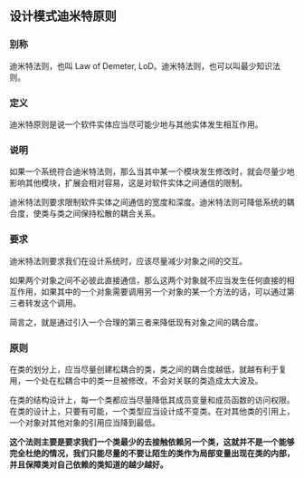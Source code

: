 ## 设计模式迪米特原则

### 别称

迪米特法则，也叫 Law of Demeter, LoD。迪米特法则，也可以叫最少知识法则。

### 定义

迪米特原则是说一个软件实体应当尽可能少地与其他实体发生相互作用。

### 说明

如果一个系统符合迪米特法则，那么当其中某一个模块发生修改时，就会尽量少地影响其他模块，扩展会相对容易，这是对软件实体之间通信的限制。

迪米特法则要求限制软件实体之间通信的宽度和深度。迪米特法则可降低系统的耦合度，使类与类之间保持松散的耦合关系。

### 要求

迪米特法则要求我们在设计系统时，应该尽量减少对象之间的交互。

如果两个对象之间不必彼此直接通信，那么这两个对象就不应当发生任何直接的相互作用，如果其中的一个对象需要调用另一个对象的某一个方法的话，可以通过第三者转发这个调用。

简言之，就是通过引入一个合理的第三者来降低现有对象之间的耦合度。

### 原则

在类的划分上，应当尽量创建松耦合的类，类之间的耦合度越低，就越有利于复用，一个处在松耦合中的类一旦被修改，不会对关联的类造成太大波及。

在类的结构设计上，每一个类都应当尽量降低其成员变量和成员函数的访问权限。在类的设计上，只要有可能，一个类型应当设计成不变类。在对其他类的引用上，一个对象对其他对象的引用应当降到最低。

**这个法则主要是要求我们一个类最少的去接触依赖另一个类，这就并不是一个能够完全杜绝的情况，我们只能尽量的不要让陌生的类作为局部变量出现在类的内部，并且保障类对自己依赖的类知道的越少越好。**